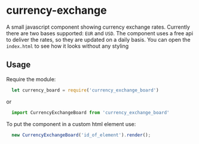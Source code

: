 # currency-exchange
A small javascript component showing currency exchange rates. Currently
there are two bases supported: `EUR` and `USD`. The component uses a
free api to deliver the rates, so they are updated on a daily basis.
You can open the `index.html` to see how it looks without any styling
## Usage
Require the module:
```javascript
  let currency_board = require('currency_exchange_board')
```
or
```javascript
  import CurrencyExchangeBoard from 'currency_exchange_board'
```

To put the component in a custom html element use:
```javascript
  new CurrencyExchangeBoard('id_of_element').render();
```
